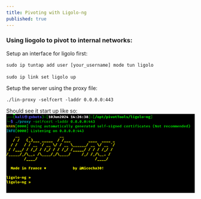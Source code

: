 ```yaml
---
title: Pivoting with Ligolo-ng
published: true
---
```


### [](#header-3)Using liogolo to pivot to internal networks:
Setup an interface for ligolo first:
```shell
sudo ip tuntap add user [your_username] mode tun ligolo

sudo ip link set ligolo up
```

Setup the server using the proxy file:
```shell
./lin-proxy -selfcert -laddr 0.0.0.0:443
```

Should see it start up like so:
<img src="/assets/ligolo-1.png" alt="Ligolo startup screen" width="800"/>